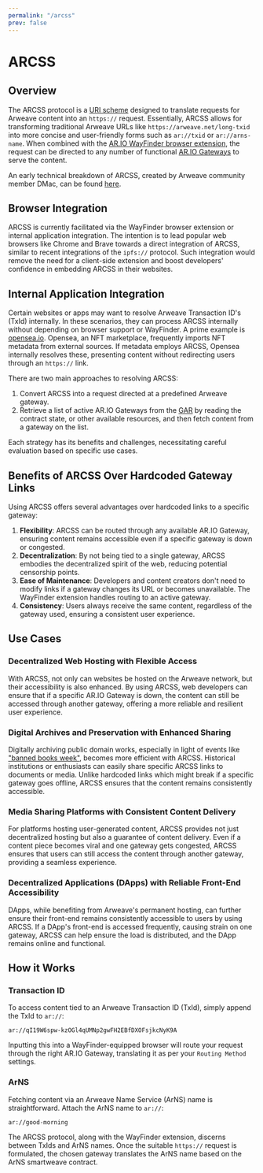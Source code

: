 ```yaml
---
permalink: "/arcss"
prev: false
---
```


# ARCSS

## Overview

The ARCSS protocol is a [URI scheme](https://wikipedia.org/wiki/Uniform_Resource_Identifier) designed to translate requests for Arweave content into an `https://` request. Essentially, ARCSS allows for transforming traditional Arweave URLs like `https://arweave.net/long-txid` into more concise and user-friendly forms such as `ar://txid` or `ar://arns-name`. When combined with the [AR.IO WayFinder browser extension](https://chrome.google.com/webstore/detail/ario-WayFinder/hnhmeknhajanolcoihhkkaaimapnmgil), the request can be directed to any number of functional [AR.IO Gateways](./gateways/) to serve the content.



An early technical breakdown of ARCSS, created by Arweave community member DMac, can be found [here](https://hackmd.io/@DMac/r1iyjzxPs).



## Browser Integration

ARCSS is currently facilitated via the WayFinder browser extension or internal application integration. The intention is to lead popular web browsers like Chrome and Brave towards a direct integration of ARCSS, similar to recent integrations of the `ipfs://` protocol. Such integration would remove the need for a client-side extension and boost developers' confidence in embedding ARCSS in their websites.

## Internal Application Integration

Certain websites or apps may want to resolve Arweave Transaction ID's (TxId) internally. In these scenarios, they can process ARCSS internally without depending on browser support or WayFinder. A prime example is [opensea.io](https://opensea.io). Opensea, an NFT marketplace, frequently imports NFT metadata from external sources. If metadata employs ARCSS, Opensea internally resolves these, presenting content without redirecting users through an `https://` link.

There are two main approaches to resolving ARCSS:

1. Convert ARCSS into a request directed at a predefined Arweave gateway.
2. Retrieve a list of active AR.IO Gateways from the [GAR](./gateway-network.md#gateway-address-registry-gar) by reading the contract state, or other available resources, and then fetch content from a gateway on the list.

Each strategy has its benefits and challenges, necessitating careful evaluation based on specific use cases.

## Benefits of ARCSS Over Hardcoded Gateway Links

Using ARCSS offers several advantages over hardcoded links to a specific gateway:

1. **Flexibility**: ARCSS can be routed through any available AR.IO Gateway, ensuring content remains accessible even if a specific gateway is down or congested.
2. **Decentralization**: By not being tied to a single gateway, ARCSS embodies the decentralized spirit of the web, reducing potential censorship points.
3. **Ease of Maintenance**: Developers and content creators don't need to modify links if a gateway changes its URL or becomes unavailable. The WayFinder extension handles routing to an active gateway.
4. **Consistency**: Users always receive the same content, regardless of the gateway used, ensuring a consistent user experience.

## Use Cases

### Decentralized Web Hosting with Flexible Access

With ARCSS, not only can websites be hosted on the Arweave network, but their accessibility is also enhanced. By using ARCSS, web developers can ensure that if a specific AR.IO Gateway is down, the content can still be accessed through another gateway, offering a more reliable and resilient user experience.


### Digital Archives and Preservation with Enhanced Sharing

Digitally archiving public domain works, especially in light of events like ["banned books week"](https://www.youtube.com/watch?v=eMSCHXklULQ), becomes more efficient with ARCSS. Historical institutions or enthusiasts can easily share specific ARCSS links to documents or media. Unlike hardcoded links which might break if a specific gateway goes offline, ARCSS ensures that the content remains consistently accessible.

### Media Sharing Platforms with Consistent Content Delivery

For platforms hosting user-generated content, ARCSS provides not just decentralized hosting but also a guarantee of content delivery. Even if a content piece becomes viral and one gateway gets congested, ARCSS ensures that users can still access the content through another gateway, providing a seamless experience.

### Decentralized Applications (DApps) with Reliable Front-End Accessibility

DApps, while benefiting from Arweave's permanent hosting, can further ensure their front-end remains consistently accessible to users by using ARCSS. If a DApp's front-end is accessed frequently, causing strain on one gateway, ARCSS can help ensure the load is distributed, and the DApp remains online and functional.


## How it Works

### Transaction ID

To access content tied to an Arweave Transaction ID (TxId), simply append the TxId to `ar://`:

```
ar://qI19W6spw-kzOGl4qUMNp2gwFH2EBfDXOFsjkcNyK9A
```


Inputting this into a WayFinder-equipped browser will route your request through the right AR.IO Gateway, translating it as per your `Routing Method` settings.

### ArNS

Fetching content via an Arweave Name Service (ArNS) name is straightforward. Attach the ArNS name to `ar://`:

```
ar://good-morning
```


The ARCSS protocol, along with the WayFinder extension, discerns between TxIds and ArNS names. Once the suitable `https://` request is formulated, the chosen gateway translates the ArNS name based on the ArNS smartweave contract.

